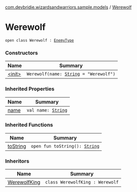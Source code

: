 [com.devbridie.wizardsandwarriors.sample.models](../index.md) / [Werewolf](.)

# Werewolf

`open class Werewolf : `[`EnemyType`](../-enemy-type/index.md)

### Constructors

| Name | Summary |
|---|---|
| [&lt;init&gt;](-init-.md) | `Werewolf(name: `[`String`](https://kotlinlang.org/api/latest/jvm/stdlib/kotlin/-string/index.html)` = "Werewolf")` |

### Inherited Properties

| Name | Summary |
|---|---|
| [name](../-enemy-type/name.md) | `val name: `[`String`](https://kotlinlang.org/api/latest/jvm/stdlib/kotlin/-string/index.html) |

### Inherited Functions

| Name | Summary |
|---|---|
| [toString](../-enemy-type/to-string.md) | `open fun toString(): `[`String`](https://kotlinlang.org/api/latest/jvm/stdlib/kotlin/-string/index.html) |

### Inheritors

| Name | Summary |
|---|---|
| [WerewolfKing](../-werewolf-king/index.md) | `class WerewolfKing : Werewolf` |
